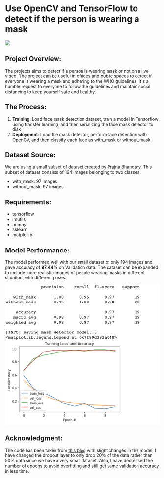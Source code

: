 # Use OpenCV and TensorFlow to detect if the person is wearing a mask 
[![](http://img.youtube.com/vi/VBGKQ32wm_I/0.jpg)](http://www.youtube.com/watch?v=VBGKQ32wm_I)
## Project Overview:
The projects aims to detect if a person is wearing mask or not on a live video. The project can be useful in offices and public spaces to detect if everyone is wearing a mask and adhering to the WHO guidelines. It's a humble request to everyone to follow the guidelines and maintain social distancing to keep yourself safe and healthy. 

## The Process:
1. **Training**: Load face mask detection dataset, train a model in Tensorflow using transfer learning, and then serializing the face mask detector to disk
2. **Deployment**: Load the mask detector, perform face detection with OpenCV, and then classify each face as with_mask or without_mask

## Dataset Source:
We are using a small subset of dataset created by Prajna Bhandary. This subset of dataset consists of 194 images belonging to two classes: 
- with_mask: 97 images
- without_mask: 97 images

## Requirements:
- tensorflow
- imutils
- numpy
- sklearn
- matplotlib

## Model Performance:
The model performed well with our small dataset of only 194 images and gave accuracy of **97.44%** on Validation data. The dataset can be expanded to include more realistic images of people wearing masks in different situation, with different poses. 

![](https://github.com/yashica95/covid_mask_detection/blob/master/model_performance.png)


## Acknowledgment:
The code has been taken from [this blog](https://www.pyimagesearch.com/2020/05/04/covid-19-face-mask-detector-with-opencv-keras-tensorflow-and-deep-learning/) with slight changes in the model. I have changed the dropout layer to only drop 20% of the data rather than 50% data since we have a very small dataset. Also, I have decreased the number of epochs to avoid overfitting and still get same validation accuracy in less time.  
